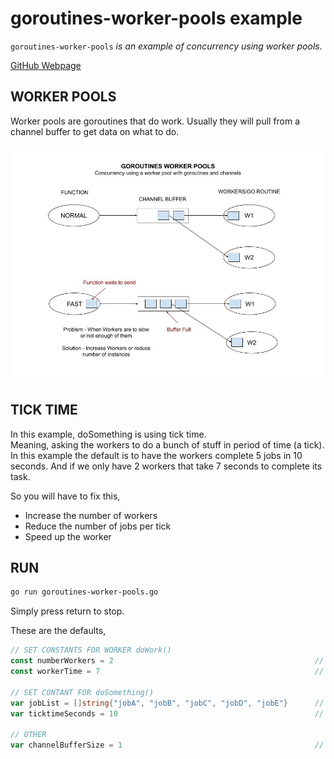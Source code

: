 # goroutines-worker-pools example

`goroutines-worker-pools` _is an example of concurrency using
worker pools._

[GitHub Webpage](https://jeffdecola.github.io/my-go-examples/)

## WORKER POOLS

Worker pools are goroutines that do work.
Usually they will pull from a channel buffer to get data on what to do.

![IMAGE - goroutines-worker-pools - IMAGE](../../docs/pics/goroutines-worker-pools.jpg)

## TICK TIME

In this example, doSomething is using tick time.  
Meaning, asking the workers to do a bunch of stuff in period of time
(a tick).
In this example the default is to have the workers complete
5 jobs in 10 seconds.
And if we only have 2 workers that take 7 seconds to complete its task.

So you will have to fix this,

* Increase the number of workers
* Reduce the number of jobs per tick
* Speed up the worker

## RUN

```bash
go run goroutines-worker-pools.go
```

Simply press return to stop.

These are the defaults,

```go
// SET CONSTANTS FOR WORKER doWork()
const numberWorkers = 2                                             // How many workers you want
const workerTime = 7                                                // How long it takes a worker to work

// SET CONTANT FOR doSomething()
var jobList = []string{"jobA", "jobB", "jobC", "jobD", "jobE"}      // 5 jobs with jobNames
var ticktimeSeconds = 10                                            // Tick time to send a bunch of jobs workers

// OTHER
var channelBufferSize = 1                                           // How many channel buffers
```
